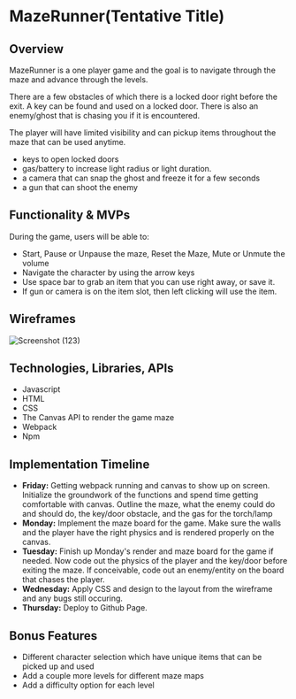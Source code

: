 # MazeRunner(Tentative Title)
## Overview 
MazeRunner is a one player game and the goal is to navigate through the maze and advance through the levels.

There are a few obstacles of which there is a locked door right before the exit. A key can be found and used on a locked door. There is also an enemy/ghost that is chasing you if it is encountered.

The player will have limited visibility and can pickup items throughout the maze that can be used anytime.
- keys to open locked doors
- gas/battery to increase light radius or light duration.
- a camera that can snap the ghost and freeze it for a few seconds
- a gun that can shoot the enemy

## Functionality & MVPs
During the game, users will be able to:
* Start, Pause or Unpause the maze, Reset the Maze, Mute or Unmute the volume
* Navigate the character by using the arrow keys
* Use space bar to grab an item that you can use right away, or save it.
* If gun or camera is on the item slot, then left clicking will use the item.

## Wireframes
![Screenshot (123)](https://user-images.githubusercontent.com/85369724/131963654-92eee98c-c880-45f4-9874-9341aa589b32.png)

## Technologies, Libraries, APIs
* Javascript
* HTML
* CSS
* The Canvas API to render the game maze
* Webpack
* Npm

## Implementation Timeline
* **Friday:** Getting webpack running and canvas to show up on screen. Initialize the groundwork of the functions and spend time getting comfortable with canvas. Outline the maze, what the enemy could do and should do, the key/door obstacle, and the gas for the torch/lamp
* **Monday:** Implement the maze board for the game. Make sure the walls and the player have the right physics and is rendered properly on the canvas.
* **Tuesday:** Finish up Monday's render and maze board for the game if needed. Now code out the physics of the player and the key/door before exiting the maze. If conceivable, code out an enemy/entity on the board that chases the player.
* **Wednesday:** Apply CSS and design to the layout from the wireframe and any bugs still occuring.
* **Thursday:** Deploy to Github Page.

## Bonus Features
* Different character selection which have unique items that can be picked up and used
* Add a couple more levels for different maze maps
* Add a difficulty option for each level

<!-- ## Credits -->